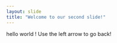 ```yaml
---
layout: slide
title: "Welcome to our second slide!"
---
```

hello world !
Use the left arrow to go back!
